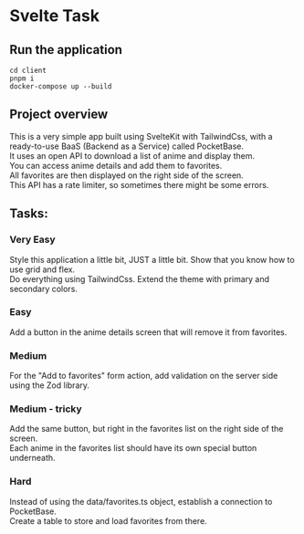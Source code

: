 # Svelte Task

## Run the application

```
cd client
pnpm i
docker-compose up --build
```

## Project overview

This is a very simple app built using SvelteKit with TailwindCss, with a ready-to-use BaaS (Backend as a Service) called PocketBase.  
It uses an open API to download a list of anime and display them.  
You can access anime details and add them to favorites.  
All favorites are then displayed on the right side of the screen.  
This API has a rate limiter, so sometimes there might be some errors.  

## Tasks:

### Very Easy

Style this application a little bit, JUST a little bit. Show that you know how to use grid and flex.  
Do everything using TailwindCss. Extend the theme with primary and secondary colors.

### Easy

Add a button in the anime details screen that will remove it from favorites.

### Medium

For the "Add to favorites" form action, add validation on the server side using the Zod library.  

### Medium - tricky

Add the same button, but right in the favorites list on the right side of the screen.  
Each anime in the favorites list should have its own special button underneath.

### Hard

Instead of using the data/favorites.ts object, establish a connection to PocketBase.  
Create a table to store and load favorites from there.
